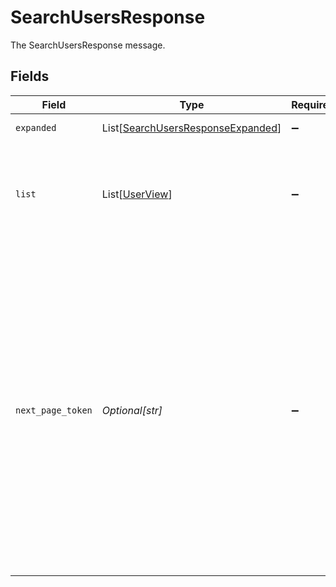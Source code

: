# SearchUsersResponse

The SearchUsersResponse message.


## Fields

| Field                                                                                                                                                                                                                                                                                                                                          | Type                                                                                                                                                                                                                                                                                                                                           | Required                                                                                                                                                                                                                                                                                                                                       | Description                                                                                                                                                                                                                                                                                                                                    |
| ---------------------------------------------------------------------------------------------------------------------------------------------------------------------------------------------------------------------------------------------------------------------------------------------------------------------------------------------- | ---------------------------------------------------------------------------------------------------------------------------------------------------------------------------------------------------------------------------------------------------------------------------------------------------------------------------------------------- | ---------------------------------------------------------------------------------------------------------------------------------------------------------------------------------------------------------------------------------------------------------------------------------------------------------------------------------------------- | ---------------------------------------------------------------------------------------------------------------------------------------------------------------------------------------------------------------------------------------------------------------------------------------------------------------------------------------------- |
| `expanded`                                                                                                                                                                                                                                                                                                                                     | List[[SearchUsersResponseExpanded](../../models/shared/searchusersresponseexpanded.md)]                                                                                                                                                                                                                                                        | :heavy_minus_sign:                                                                                                                                                                                                                                                                                                                             | List of related objects                                                                                                                                                                                                                                                                                                                        |
| `list`                                                                                                                                                                                                                                                                                                                                         | List[[UserView](../../models/shared/userview.md)]                                                                                                                                                                                                                                                                                              | :heavy_minus_sign:                                                                                                                                                                                                                                                                                                                             | The list of results containing up to X results, where X is the page size defined in the request                                                                                                                                                                                                                                                |
| `next_page_token`                                                                                                                                                                                                                                                                                                                              | *Optional[str]*                                                                                                                                                                                                                                                                                                                                | :heavy_minus_sign:                                                                                                                                                                                                                                                                                                                             | The nextPageToken is shown for the next page if the number of results is larger than the max page size. The server returns one page of results and the nextPageToken until all results are retreived. To retrieve the next page, use the same request and append a pageToken field with the value of nextPageToken shown on the previous page. |